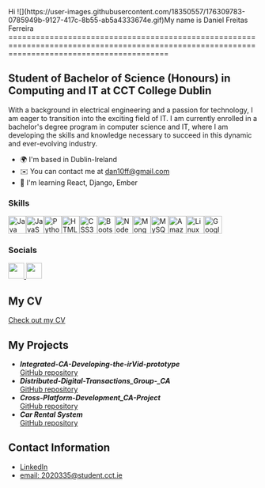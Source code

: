 <div>
  Hi ![](https://user-images.githubusercontent.com/18350557/176309783-0785949b-9127-417c-8b55-ab5a4333674e.gif)My name is Daniel Freitas Ferreira
===============================================================================================================================================

Student of Bachelor of Science (Honours) in Computing and IT at CCT College Dublin
----------------------------------------------------------------------------------

With a background in electrical engineering and a passion for technology, I am eager to transition into the exciting field of IT. I am currently enrolled in a bachelor's degree program in computer science and IT, where I am developing the skills and knowledge necessary to succeed in this dynamic and ever-evolving industry.

* 🌍  I'm based in Dublin-Ireland
* ✉️  You can contact me at [dan10ff@gmail.com](mailto:dan10ff@gmail.com)
* 🧠  I'm learning React, Django, Ember

### Skills

<p align="left">
<a href="https://www.oracle.com/java/" target="_blank" rel="noreferrer"><img src="https://raw.githubusercontent.com/danielcranney/readme-generator/main/public/icons/skills/java-colored.svg" width="36" height="36" alt="Java" /></a><a href="https://developer.mozilla.org/en-US/docs/Web/JavaScript" target="_blank" rel="noreferrer"><img src="https://raw.githubusercontent.com/danielcranney/readme-generator/main/public/icons/skills/javascript-colored.svg" width="36" height="36" alt="JavaScript" /></a><a href="https://www.python.org/" target="_blank" rel="noreferrer"><img src="https://raw.githubusercontent.com/danielcranney/readme-generator/main/public/icons/skills/python-colored.svg" width="36" height="36" alt="Python" /></a><a href="https://developer.mozilla.org/en-US/docs/Glossary/HTML5" target="_blank" rel="noreferrer"><img src="https://raw.githubusercontent.com/danielcranney/readme-generator/main/public/icons/skills/html5-colored.svg" width="36" height="36" alt="HTML5" /></a><a href="https://www.w3.org/TR/CSS/#css" target="_blank" rel="noreferrer"><img src="https://raw.githubusercontent.com/danielcranney/readme-generator/main/public/icons/skills/css3-colored.svg" width="36" height="36" alt="CSS3" /></a><a href="https://getbootstrap.com/" target="_blank" rel="noreferrer"><img src="https://raw.githubusercontent.com/danielcranney/readme-generator/main/public/icons/skills/bootstrap-colored.svg" width="36" height="36" alt="Bootstrap" /></a><a href="https://nodejs.org/en/" target="_blank" rel="noreferrer"><img src="https://raw.githubusercontent.com/danielcranney/readme-generator/main/public/icons/skills/nodejs-colored.svg" width="36" height="36" alt="NodeJS" /></a><a href="https://www.mongodb.com/" target="_blank" rel="noreferrer"><img src="https://raw.githubusercontent.com/danielcranney/readme-generator/main/public/icons/skills/mongodb-colored.svg" width="36" height="36" alt="MongoDB" /></a><a href="https://www.mysql.com/" target="_blank" rel="noreferrer"><img src="https://raw.githubusercontent.com/danielcranney/readme-generator/main/public/icons/skills/mysql-colored.svg" width="36" height="36" alt="MySQL" /></a><a href="https://aws.amazon.com" target="_blank" rel="noreferrer"><img src="https://raw.githubusercontent.com/danielcranney/readme-generator/main/public/icons/skills/aws-colored.svg" width="36" height="36" alt="Amazon Web Services" /></a><a href="https://www.linux.org" target="_blank" rel="noreferrer"><img src="https://raw.githubusercontent.com/danielcranney/readme-generator/main/public/icons/skills/linux-colored.svg" width="36" height="36" alt="Linux" /></a><a href="https://cloud.google.com/" target="_blank" rel="noreferrer"><img src="https://raw.githubusercontent.com/danielcranney/readme-generator/main/public/icons/skills/googlecloud-colored.svg" width="36" height="36" alt="Google Cloud" /></a>
</p>

### Socials

<p align="left"> <a href="http://www.instagram.com/daniel10_ff" target="_blank" rel="noreferrer"> <picture> <source media="(prefers-color-scheme: dark)" srcset="undefined" /> <source media="(prefers-color-scheme: light)" srcset="https://raw.githubusercontent.com/danielcranney/readme-generator/main/public/icons/socials/instagram.svg" /> <img src="https://raw.githubusercontent.com/danielcranney/readme-generator/main/public/icons/socials/instagram.svg" width="32" height="32" /> </picture> </a> <a href="https://www.linkedin.com/in/daniel-ferreira-945a0417" target="_blank" rel="noreferrer"> <picture> <source media="(prefers-color-scheme: dark)" srcset="https://raw.githubusercontent.com/danielcranney/readme-generator/main/public/icons/socials/linkedin-dark.svg" /> <source media="(prefers-color-scheme: light)" srcset="https://raw.githubusercontent.com/danielcranney/readme-generator/main/public/icons/socials/linkedin.svg" /> <img src="https://raw.githubusercontent.com/danielcranney/readme-generator/main/public/icons/socials/linkedin.svg" width="32" height="32" /> </picture> </a></p>

  <h2>My CV</h2>
  <a href="https://github.com/Daniel-f-ferreira/daniel-cv">Check out my CV</a>

  <h2>My Projects</h2>
  <ul>
  <li><b><i>Integrated-CA-Developing-the-irVid-prototype</i></b><br>
      <a href="https://github.com/Daniel-f-ferreira/Integrated-CA-Developing-the-irVid-prototype">GitHub repository</a>
  </li>
  <li><b><i>Distributed-Digital-Transactions_Group-_CA</i></b><br>
      <a href="https://github.com/Daniel-f-ferreira/Distributed-Digital-Transactions_Group-_CA">GitHub repository</a>
  </li>
  <li><b><i>Cross-Platform-Development_CA-Project</i></b><br>
      <a href="https://github.com/Daniel-f-ferreira/Cross-Platform-Development_CA-Project">GitHub repository</a>
  </li>
  <li><b><i>Car Rental System</i></b><br>
      <a href="https://github.com/Daniel-f-ferreira/Car-Rental-System">GitHub repository</a>
  </li>
  </ul>

  <h2>Contact Information</h2>
  <ul>
  <li><a href="https://www.linkedin.com/in/daniel-ferreira-945a0417">LinkedIn</a></li>
  <li><a href="mailto:2020335@student.cct.ie">email: 2020335@student.cct.ie</a></li>
  </ul>
</div>
